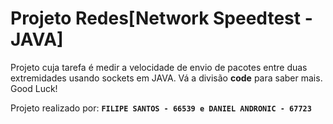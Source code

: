 # Projeto Redes[Network Speedtest - JAVA]
Projeto cuja tarefa é medir a velocidade de envio de pacotes entre duas extremidades usando sockets em JAVA. Vá a divisão **code** para saber mais. Good Luck!

Projeto realizado por: **`FILIPE SANTOS - 66539 e DANIEL ANDRONIC - 67723`**
